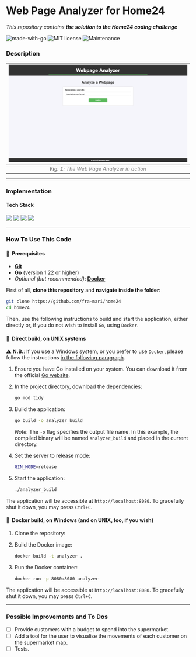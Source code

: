 # Web Page Analyzer for Home24
_This repository contains **the solution to the Home24 coding challenge**_

![made-with-go](https://img.shields.io/badge/Made_with-Go-blue) ![MIT license](https://img.shields.io/badge/License-MIT-orange.svg) ![Maintenance](https://img.shields.io/badge/Maintained%5F-yes-green.svg)

### Description

|                  ![gif](img/wpanalyzer.gif)                  |
| :----------------------------------------------------------: |
| <span style="color:grey"> <i><b>Fig. 1</b>: The Web Page Analyzer in action</i></span> |

---
### Implementation

#### Tech Stack
<p>
<img src="https://img.shields.io/badge/go-%2300ADD8.svg?style=for-the-badge&logo=go&logoColor=white" height="24" />
<img src="https://img.shields.io/badge/html5-%23E34F26.svg?&style=for-the-badge&logo=html5&logoColor=white" height="24" />
<img src="https://img.shields.io/badge/css3-%231572B6.svg?&style=for-the-badge&logo=css3&logoColor=white" height="24"/>
<img src="https://img.shields.io/badge/docker-%232496ED.svg?&style=for-the-badge&logo=docker&logoColor=white" height="24"/>
</p>


---
### How To Use This Code
#### 🔔&nbsp; Prerequisites

- [**Git**](https://www.git-scm.com/downloads)
- [**Go**](https://go.dev/dl/) (version 1.22 or higher)
- _Optional (but recommended)_: [**Docker**](https://www.docker.com/products/docker-desktop/)

First of all, **clone this repository** and **navigate inside the folder**:

```sh
git clone https://github.com/fra-mari/home24
cd home24
```    
 
Then, use the following instructions to build and start the application, either directly or, if you do not wish to install `Go`, using `Docker`. 
 
#### 📌&nbsp; Direct build, on UNIX systems

⚠️ **N.B.**: If you use a Windows system, or you prefer to use `Docker`, please follow the instructions [in the following paragraph](https://github.com/fra-mari/home24?tab=readme-ov-file#%EF%B8%8F--on-windows).

1. Ensure you have Go installed on your system. You can download it from the official [Go website](https://go.dev/dl/).

2. In the project directory, download the dependencies:
    
    ```sh
    go mod tidy
    ```
    
3. Build the application:     

    ```sh
    go build -o analyzer_build
    ```

	_Note_: The `-o` flag specifies the output file name. In this example, the compiled binary will be 	named `analyzer_build` and placed in the current directory.

4. Set the server to release mode:    
	
	```sh
    GIN_MODE=release
    ```
    
5. Start the application:
	
	```sh
    ./analyzer_build
    ```    
The application will be accessible at `http://localhost:8080`. To gracefully shut it down, you may press `Ctrl+C`.

#### 📌&nbsp; Docker build, on Windows (and on UNIX, too, if you wish)

1. Clone the repository:



2. Build the Docker image:

    ```sh
    docker build -t analyzer .
    ```

3. Run the Docker container:

    ```sh
    docker run -p 8080:8080 analyzer
    ```

The application will be accessible at `http://localhost:8080`. To gracefully shut it down, you may press `Ctrl+C`.

---
### Possible Improvements and To Dos
- [ ] Provide customers with a budget to spend into the supermarket.
- [ ] Add a tool for the user to visualise the movements of each customer on the supermarket map.
- [ ] Tests.
